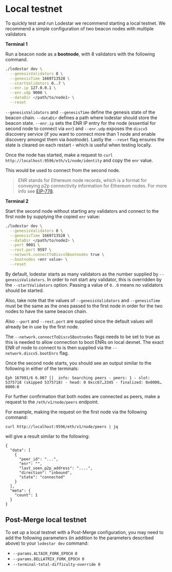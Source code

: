 # Local testnet

To quickly test and run Lodestar we recommend starting a local testnet. We recommend a simple configuration of two beacon nodes with multiple validators

**Terminal 1**

Run a beacon node as a **bootnode**, with 8 validators with the following command.

```bash
./lodestar dev \
  --genesisValidators 8 \
  --genesisTime 1669713528 \
  --startValidators 0..7 \
  --enr.ip 127.0.0.1 \
  --enr.udp 9000 \
  --dataDir </path/to/node1> \
  --reset
```

`--genesisValidators` and `--genesisTime` define the genesis state of the beacon chain. `--dataDir` defines a path where
lodestar should store the beacon state.
`--enr.ip` sets the ENR IP entry for the node (essential for second node to connect via `enr`) and `--enr.udp` exposes the `discv5` discovery service (if you want to connect more than 1 node and enable discovery amongst them via _bootnode_).
Lastly the `--reset` flag ensures the state is cleared on each restart - which is useful when testing locally.

Once the node has started, make a request to `curl http://localhost:9596/eth/v1/node/identity` and copy the `enr` value.

This would be used to connect from the second node.

> ENR stands for Ethereum node records, which is a format for conveying p2p connectivity information for Ethereum nodes.
> For more info see [EIP-778](https://eips.ethereum.org/EIPS/eip-778).

**Terminal 2**

Start the second node without starting any validators and connect to the first node by supplying the copied `enr` value:

```bash
./lodestar dev \
  --genesisValidators 8 \
  --genesisTime 1669713528 \
  --dataDir </path/to/node2> \
  --port 9001 \
  --rest.port 9597 \
  --network.connectToDiscv5Bootnodes true \
  --bootnodes <enr value> \
  --reset
```

By default, lodestar starts as many validators as the number supplied by `--genesisValidators`. In order to not start any validator, this is overridden by
the `--startValidators` option. Passing a value of `0..0` means no validators should be started.

Also, take note that the values of `--genesisValidators` and `--genesisTime` must be the same as the ones passed to the first node in order for the two nodes
to have the same beacon chain.

Also `--port` and `--rest.port` are supplied since the default values will already be in use by the first node.

The `--network.connectToDiscv5Bootnodes` flags needs to be set to true as this is needed to allow connection to boot ENRs on local devnet.
The exact ENR of node to connect to is then supplied via the `--network.discv5.bootEnrs` flag.

Once the second node starts, you should see an output similar to the following in either of the terminals:

```
Eph 167991/6 6.007 []  info: Searching peers - peers: 1 - slot: 5375718 (skipped 5375718) - head: 0 0xcc67…3345 - finalized: 0x0000…0000:0
```

For further confirmation that both nodes are connected as peers, make a request to the `/eth/v1/node/peers` endpoint.

For example, making the request on the first node via the following command:

`curl http://localhost:9596/eth/v1/node/peers | jq`

will give a result similar to the following:

```
{
  "data": [
    {
      "peer_id": "...",
      "enr": "",
      "last_seen_p2p_address": "....",
      "direction": "inbound",
      "state": "connected"
    }
  ],
  "meta": {
    "count": 1
  }
}
```

## Post-Merge local testnet

To set up a local testnet with a Post-Merge configuration, you may need to add the following parameters (in addition to the parameters described above) to your `lodestar dev` command:

- `--params.ALTAIR_FORK_EPOCH 0`
- `--params.BELLATRIX_FORK_EPOCH 0`
- `--terminal-total-difficulty-override 0`
